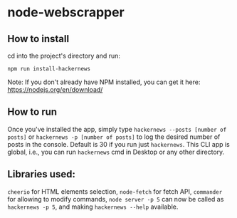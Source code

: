 # node-webscrapper

## How to install
cd into the project's directory and run:
```
npm run install-hackernews
```
Note: If you don't already have NPM installed, you can get it here: https://nodejs.org/en/download/

## How to run
Once you've installed the app, simply type `hackernews --posts [number of posts]` or `hackernews -p [number of posts]` to log the desired number of posts in the console. Default is 30 if you run just `hackernews`.
This CLI app is global, i.e., you can run `hackernews` cmd in Desktop or any other directory.

## Libraries used:
`cheerio` for HTML elements selection,
`node-fetch` for fetch API,
`commander` for allowing to modify commands, `node server -p 5` can now be called as `hackernews -p 5`, and making `hackernews --help` available.
